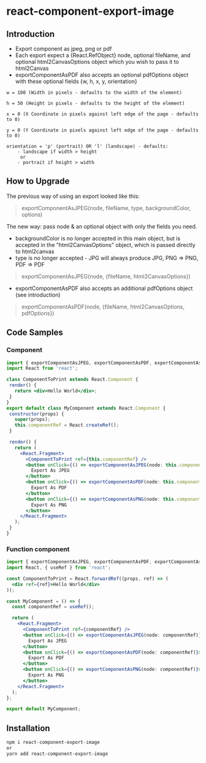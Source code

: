 # react-component-export-image

## Introduction

- Export component as jpeg, png or pdf
- Each export expect a {React.RefObject} node, optional fileName, and optional html2CanvasOptions object which you wish to pass it to html2Canvas
- exportComponentAsPDF also accepts an optional pdfOptions object with these optional fields {w, h, x, y, orientation}
```
w = 100 (Width in pixels - defaults to the width of the element)

h = 50 (Height in pixels - defaults to the height of the element)

x = 0 (X Coordinate in pixels against left edge of the page - defaults to 0)

y = 0 (Y Coordinate in pixels against left edge of the page - defaults to 0)

orientation = 'p' (portrait) OR 'l' (landscape) - defaults: 
    - landscape if width > height
     or 
    - portrait if height > width
```

## How to Upgrade
The previous way of using an export looked like this: 
> exportComponentAsJPEG(node, fileName, type, backgroundColor, options)

The new way: pass node & an optional object with only the fields you need. 
- backgroundColor is no longer accepted in this main object, but is accepted in the "html2CanvasOptions" object, which is passed directly to html2canvas
- type is no longer accepted - JPG will always produce JPG, PNG => PNG, PDF => PDF

> exportComponentAsJPEG(node, {fileName, html2CanvasOptions})

- exportComponentAsPDF also accepts an additional pdfOptions object (see introduction)

> exportComponentAsPDF(node, {fileName, html2CanvasOptions, pdfOptions})

## Code Samples

### Component
 ```jsx
import { exportComponentAsJPEG, exportComponentAsPDF, exportComponentAsPNG } from 'react-component-export-image';
import React from 'react';

class ComponentToPrint extends React.Component {
  render() {
    return <div>Hello World</div>;
  }
}
export default class MyComponent extends React.Component {
  constructor(props) {
    super(props);
    this.componentRef = React.createRef();
  }

  render() {
    return (
      <React.Fragment>
        <ComponentToPrint ref={this.componentRef} />
        <button onClick={() => exportComponentAsJPEG(node: this.componentRef)}>
          Export As JPEG
        </button>
        <button onClick={() => exportComponentAsPDF(node: this.componentRef)}>
          Export As PDF
        </button>
        <button onClick={() => exportComponentAsPNG(node: this.componentRef)}>
          Export As PNG
        </button>
      </React.Fragment>
    );
  }
}
```
### Function component
```jsx
import { exportComponentAsJPEG, exportComponentAsPDF, exportComponentAsPNG } from 'react-component-export-image';
import React, { useRef } from 'react';

const ComponentToPrint = React.forwardRef((props, ref) => (
  <div ref={ref}>Hello World</div>
));

const MyComponent = () => {
  const componentRef = useRef();

  return (
    <React.Fragment>
      <ComponentToPrint ref={componentRef} />
      <button onClick={() => exportComponentAsJPEG(node: componentRef)}>
        Export As JPEG
      </button>
      <button onClick={() => exportComponentAsPDF(node: componentRef)}>
        Export As PDF
      </button>
      <button onClick={() => exportComponentAsPNG(node: componentRef)}>
        Export As PNG
      </button>
    </React.Fragment>
  );
};

export default MyComponent;
```

## Installation

```bash
npm i react-component-export-image
or
yarn add react-component-export-image
```
